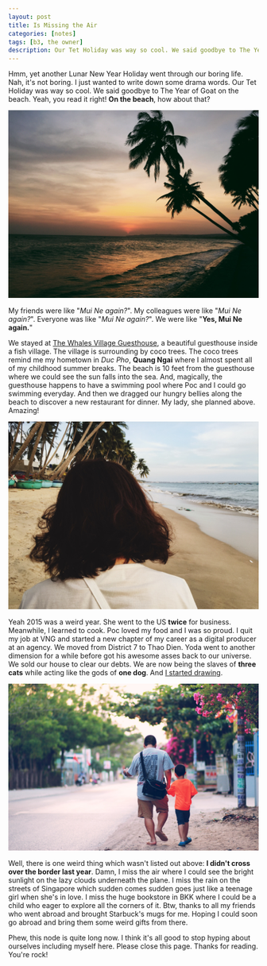 ```yaml
---
layout: post
title: Is Missing the Air
categories: [notes]
tags: [b3, the owner]
description: Our Tet Holiday was way so cool. We said goodbye to The Year of Goat on beach. Yeah, you read it right! On the beach, how about that?
---
```



Hmm, yet another Lunar New Year Holiday went through our boring life. Nah, it's not boring. I just wanted to write down some drama words. Our Tet Holiday was way so cool. We said goodbye to The Year of Goat on the beach. Yeah, you read it right! __On the beach__, how about that?

![Long time no see the sun falls into the sea](/public/uploads/images/2016-02-22-is-missing-the-air-01.jpg "Long time no see the sun falls into the sea")

My friends were like "_Mui Ne again?_". My colleagues were like "_Mui Ne again?_". Everyone was like "_Mui Ne again?_". We were like "__Yes, Mui Ne again.__"

We stayed at [The Whales Village Guesthouse](https://www.agoda.com/lang-ca-voi-the-whales-village-guesthouse/hotel/phan-thiet-vn.html), a beautiful guesthouse inside a fish village. The village is surrounding by coco trees. The coco trees remind me my hometown in _Duc Pho_, __Quang Ngai__ where I almost spent all of my childhood summer breaks. The beach is 10 feet from the guesthouse where we could see the sun falls into the sea. And, magically, the guesthouse happens to have a swimming pool where Poc and I could go swimming everyday. And then we dragged our hungry bellies along the beach to discover a new restaurant for dinner. My lady, she planned above. Amazing!

![She](/public/uploads/images/2016-02-22-is-missing-the-air-02.jpg "She")

Yeah 2015 was a weird year. She went to the US __twice__ for business. Meanwhile, I learned to cook. Poc loved my food and I was so proud. I quit my job at VNG and started a new chapter of my career as a digital producer at an agency. We moved from District 7 to Thao Dien. Yoda went to another dimension for a while before got his awesome asses back to our universe. We sold our house to clear our debts. We are now being the slaves of __three cats__ while acting like the gods of __one dog__. And [I started drawing](http://ducban.com/facts/2016/01/20/this-is-us/).

![I don't dance but I love to move my happy feet on the road.](/public/uploads/images/2016-02-22-is-missing-the-air-03.jpg "I don't dance but I love to move my happy feet on the road.")

Well, there is one weird thing which wasn't listed out above: __I didn't cross over the border last year__. Damn, I miss the air where I could see the bright sunlight on the lazy clouds underneath the plane. I miss the rain on the streets of Singapore which sudden comes sudden goes just like a teenage girl when she's in love. I miss the huge bookstore in BKK where I could be a child who eager to explore all the corners of it. Btw, thanks to all my friends who went abroad and brought Starbuck's mugs for me. Hoping I could soon go abroad and bring them some weird gifts from there.

Phew, this node is quite long now. I think it's all good to stop hyping about ourselves including myself here. Please close this page. Thanks for reading. You're rock!
